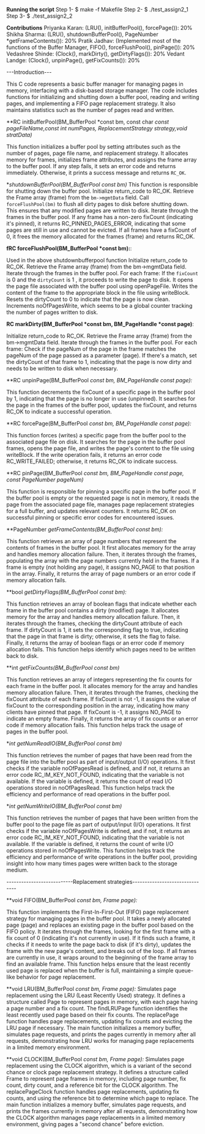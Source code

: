 **Running the script**
Step 1-  $ make -f Makefile
Step 2-  $ ./test_assign2_1
Step 3-  $ ./test_assign2_2

**Contributions**
Priyanka Karan: (LRU(), initBufferPool(), forcePage()): 20%
Shikha Sharma: (LRU(), shutdownBufferPool(), PageNumber *getFrameContents()): 20%
Pratik Jadhav: (Implemented most of the functions of the Buffer Manager, FIFO(), forceFlushPool(), pinPage()): 20%
Vedashree Shinde: (Clock(), markDirty(), getDirtyFlags()): 20%
Vedant Landge: (Clock(), unpinPage(), getFixCounts()): 20%

---Introduction---

This C code represents a basic buffer manager for managing pages in memory, interfacing with a disk-based storage manager. The code includes functions for initializing and shutting down a buffer pool, reading and writing pages, and implementing a FIFO page replacement strategy. It also maintains statistics such as the number of pages read and written.

**RC initBufferPool(BM_BufferPool *const bm, const char *const pageFileName,const int numPages, ReplacementStrategy strategy,void *stratData)**

This function initializes a buffer pool by setting attributes such as the number of pages, page file name, and replacement strategy. It allocates memory for frames, initializes frame attributes, and assigns the frame array to the buffer pool. If any step fails, it sets an error code and returns immediately. Otherwise, it prints a success message and returns `RC_OK`.


**shutdownBufferPool(BM_BufferPool *const bm)**
This function is responsible for shutting down the buffer pool.
Initialize return_code to RC_OK.
Retrieve the Frame array (frame) from the `bm->mgmtData` field.
Call `forceFlushPool(bm)` to flush all dirty pages to disk before shutting down. This ensures that any modified pages are written to disk.
Iterate through the frames in the buffer pool. If any frame has a non-zero fixCount (indicating it's pinned), it returns RC_PINNED_PAGES_ERROR, indicating that some pages are still in use and cannot be evicted.
If all frames have a fixCount of 0, it frees the memory allocated for the frames (frame) and returns RC_OK.

**fRC forceFlushPool(BM_BufferPool *const bm):**:

Used in the above shutdownbufferpool function
Initialize return_code to RC_OK.
Retrieve the Frame array (frame) from the bm->mgmtData field.
Iterate through the frames in the buffer pool. For each frame:
If the `fixCount` is 0 and the `dirtyCount` is 1 , it proceeds to write the page to disk.
It opens the page file associated with the buffer pool using openPageFile.
Writes the content of the frame to the appropriate block in the file using writeBlock.
Resets the dirtyCount to 0 to indicate that the page is now clean.
Increments noOfPagesWrite, which seems to be a global counter tracking the number of pages written to disk.

**RC markDirty(BM_BufferPool *const bm, BM_PageHandle *const page)**:

Initialize return_code to RC_OK.
Retrieve the Frame array (frame) from the bm->mgmtData field.
Iterate through the frames in the buffer pool. For each frame:
Check if the pageNum of the page in the frame matches the pageNum of the page passed as a parameter (page).
If there's a match, set the dirtyCount of that frame to 1, indicating that the page is now dirty and needs to be written to disk when necessary.

**RC unpinPage(BM_BufferPool *const bm, BM_PageHandle *const page):**

This function decrements the fixCount of a specific page in the buffer pool by 1, indicating that the page is no longer in use (unpinned). It searches for the page in the frames of the buffer pool, updates the fixCount, and returns RC_OK to indicate a successful operation.

**RC forcePage(BM_BufferPool *const bm, BM_PageHandle *const page):**

This function forces (writes) a specific page from the buffer pool to the associated page file on disk. It searches for the page in the buffer pool frames, opens the page file, and writes the page's content to the file using writeBlock. If the write operation fails, it returns an error code RC_WRITE_FAILED; otherwise, it returns RC_OK to indicate success.

**RC pinPage(BM_BufferPool *const bm, BM_PageHandle *const page, const PageNumber pageNum)**

This function is responsible for pinning a specific page in the buffer pool. If the buffer pool is empty or the requested page is not in memory, it reads the page from the associated page file, manages page replacement strategies for a full buffer, and updates relevant counters. It returns RC_OK on successful pinning or specific error codes for encountered issues.

**PageNumber *getFrameContents(BM_BufferPool *const bm):**

This function retrieves an array of page numbers that represent the contents of frames in the buffer pool. It first allocates memory for the array and handles memory allocation failure. Then, it iterates through the frames, populating the array with the page numbers currently held in the frames. If a frame is empty (not holding any page), it assigns NO_PAGE to that position in the array. Finally, it returns the array of page numbers or an error code if memory allocation fails.

**bool *getDirtyFlags(BM_BufferPool *const bm):**

This function retrieves an array of boolean flags that indicate whether each frame in the buffer pool contains a dirty (modified) page. It allocates memory for the array and handles memory allocation failure. Then, it iterates through the frames, checking the dirtyCount attribute of each frame. If dirtyCount is 1, it sets the corresponding flag to true, indicating that the page in that frame is dirty; otherwise, it sets the flag to false. Finally, it returns the array of boolean flags or an error code if memory allocation fails. This function helps identify which pages need to be written back to disk.

**int *getFixCounts(BM_BufferPool *const bm)**

This function retrieves an array of integers representing the fix counts for each frame in the buffer pool. It allocates memory for the array and handles memory allocation failure. Then, it iterates through the frames, checking the fixCount attribute of each frame. If fixCount is not -1, it assigns the value of fixCount to the corresponding position in the array, indicating how many clients have pinned that page. If fixCount is -1, it assigns NO_PAGE to indicate an empty frame. Finally, it returns the array of fix counts or an error code if memory allocation fails. This function helps track the usage of pages in the buffer pool.

**int getNumReadIO(BM_BufferPool *const bm)**

This function retrieves the number of pages that have been read from the page file into the buffer pool as part of input/output (I/O) operations. It first checks if the variable noOfPagesRead is defined, and if not, it returns an error code RC_IM_KEY_NOT_FOUND, indicating that the variable is not available. If the variable is defined, it returns the count of read I/O operations stored in noOfPagesRead. This function helps track the efficiency and performance of read operations in the buffer pool.

**int getNumWriteIO(BM_BufferPool *const bm)**

This function retrieves the number of pages that have been written from the buffer pool to the page file as part of output/input (I/O) operations. It first checks if the variable noOfPagesWrite is defined, and if not, it returns an error code RC_IM_KEY_NOT_FOUND, indicating that the variable is not available. If the variable is defined, it returns the count of write I/O operations stored in noOfPagesWrite. This function helps track the efficiency and performance of write operations in the buffer pool, providing insight into how many times pages were written back to the storage medium.

---------------------------Replacement strategies-------------------------------

**void FIFO(BM_BufferPool *const bm, Frame *page):**

This function implements the First-In-First-Out (FIFO) page replacement strategy for managing pages in the buffer pool. It takes a newly allocated page (page) and replaces an existing page in the buffer pool based on the FIFO policy. It iterates through the frames, looking for the first frame with a fix count of 0 (indicating it's not currently in use). If it finds such a frame, it checks if it needs to write the page back to disk (if it's dirty), updates the frame with the new page's content, and breaks out of the loop. If all frames are currently in use, it wraps around to the beginning of the frame array to find an available frame. This function helps ensure that the least recently used page is replaced when the buffer is full, maintaining a simple queue-like behavior for page replacement.

**void LRU(BM_BufferPool *const bm, Frame *page):**
Simulates page replacement using the LRU (Least Recently Used) strategy. It defines a structure called Page to represent pages in memory, with each page having a page number and a fix count. The findLRUPage function identifies the least recently used page based on their fix counts. The replacePage function handles page replacements, updating fix counts and evicting the LRU page if necessary. The main function initializes a memory buffer, simulates page requests, and prints the pages currently in memory after all requests, demonstrating how LRU works for managing page replacements in a limited memory environment.

**void CLOCK(BM_BufferPool *const bm, Frame *page):**
Simulates page replacement using the CLOCK algorithm, which is a variant of the second chance or clock page replacement strategy. It defines a structure called Frame to represent page frames in memory, including page number, fix count, dirty count, and a reference bit for the CLOCK algorithm. The replacePageClock function handles page replacements, updating fix counts, and using the reference bit to determine which page to replace. The main function initializes a memory buffer, simulates page requests, and prints the frames currently in memory after all requests, demonstrating how the CLOCK algorithm manages page replacements in a limited memory environment, giving pages a "second chance" before eviction.
